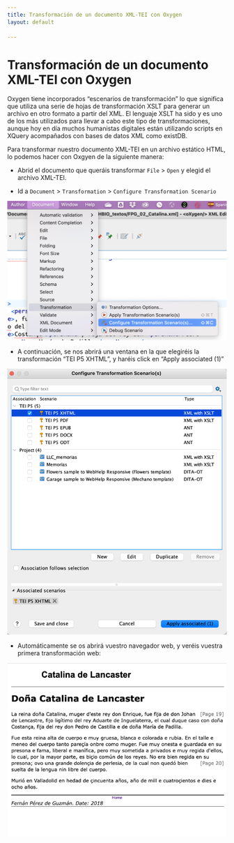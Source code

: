 ```yaml
---
title: Transformación de un documento XML-TEI con Oxygen
layout: default

---
```


# Transformación de un documento XML-TEI con Oxygen

Oxygen tiene incorporados “escenarios de transformación” lo que significa que utiliza una serie de hojas de transformación XSLT para generar un archivo en otro formato a partir del XML. El lenguaje XSLT ha sido y es uno de los más utilizados para llevar a cabo este tipo de transformaciones, aunque hoy en día muchos humanistas digitales están utilizando scripts en XQuery acompañados con bases de datos XML como existDB.

Para transformar nuestro documento XML-TEI en un archivo estático HTML, lo podemos hacer con Oxgyen de la siguiente manera:

* Abrid el documento que queráis transformar `File` > `Open` y elegid el archivo XML-TEI.

* Id a `Document` > `Transformation` > `Configure Transformation Scenario`

![Escenario Transformacion 1](https://github.com/tthub-repo/ejercicios/blob/master/img/9_1.png?raw=true)

* A continuación, se nos abrirá una ventana en la que elegiréis la transformación “TEI P5 XHTML”, y haréis click en “Apply associated (1)”

![Escenario Transformacion 2](https://github.com/tthub-repo/ejercicios/blob/master/img/9_2.png?raw=true)

* Automáticamente se os abrirá vuestro navegador web, y veréis vuestra primera transformación web:

![Escenario Transformacion 3](https://github.com/tthub-repo/ejercicios/blob/master/img/9_3.png?raw=true)
